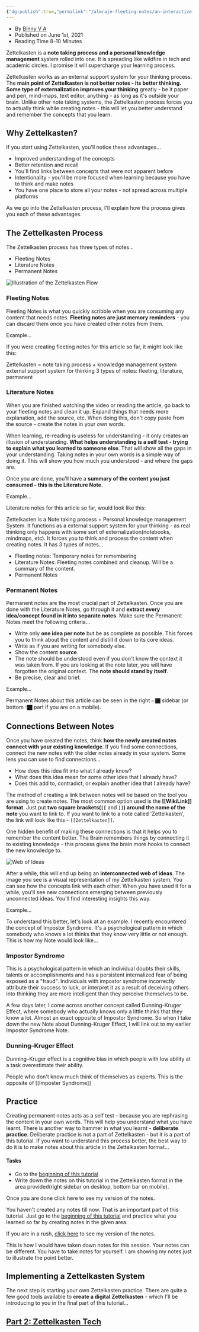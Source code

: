 ```yaml
---
{"dg-publish":true,"permalink":"/almraje-fleeting-notes/an-interactive-introduction-to-zettelkasten/"}
---
```


-   By [Binny V A](https://binnyva.com/)
-   Published on June 1st, 2021
-   Reading Time 8-10 Minutes

Zettelkasten is a **note taking process and a personal knowledge management** system rolled into one. It is spreading like wildfire in tech and academic circles. I promise it will supercharge your learning process.

Zettelkasten works as an external support system for your thinking process. The **main point of Zettelkasten is not better notes - its better thinking. Some type of externalization improves your thinking** greatly - be it paper and pen, mind-maps, text editor, anything - as long as it's outside your brain. Unlike other note taking systems, the Zettelkasten process forces you to actually think while creating notes - this will let you better understand and remember the concepts that you learn.

## [](https://binnyva.com/zettelkasten/#why-zettelkasten)Why Zettelkasten?

If you start using Zettelkasten, you'll notice these advantages...

-   Improved understanding of the concepts
-   Better retention and recall
-   You'll find links between concepts that were not apparent before
-   Intentionality - you'll be more focused when learning because you have to think and make notes
-   You have one place to store all your notes - not spread across multiple platforms

As we go into the Zettelkasten process, I'll explain how the process gives you each of these advantages.

## [](https://binnyva.com/zettelkasten/#how-the-process)The Zettelkasten Process

The Zettelkasten process has three types of notes...

-   Fleeting Notes
-   Literature Notes
-   Permanent Notes

![Illustration of the Zettelkasten Flow](https://binnyva.com/zettelkasten/images/overview.png)

### [](https://binnyva.com/zettelkasten/#fleeting-notes)Fleeting Notes

Fleeting Notes is what you quickly scribble when you are consuming any content that needs notes. **Fleeting notes are just memory reminders** - you can discard them once you have created other notes from them.

Example...

If you were creating fleeting notes for this article so far, it might look like this:

Zettelkasten = note taking process + knowledge management system
external support system for thinking
3 types of notes: fleeting, literature, permanent

### [](https://binnyva.com/zettelkasten/#literature-notes)Literature Notes

When you are finished watching the video or reading the article, go back to your fleeting notes and clean it up. Expand things that needs more explanation, add the source, etc. When doing this, don't copy paste from the source - create the notes in your own words.

When learning, re-reading is useless for understanding - it only creates an illusion of understanding. **What helps understanding is a self test - trying to explain what you learned to someone else**. That will show all the gaps in your understanding. Taking notes in your own words is a simple way of doing it. This will show you how much you understood - and where the gaps are.

Once you are done, you'll have a **summary of the content you just consumed - this is the Literature Note**.

Example...

Literature notes for this article so far, would look like this:

Zettelkasten is a Note taking process + Personal knowledge management System.
It functions as a external support system for your thinking - as real thinking only happens with some sort of externalization(notebooks, mindmaps, etc). It forces you to think and process the content when creating notes.
It has 3 types of notes...
- Fleeting notes: Temporary notes for remembering
- Literature Notes: Fleeting notes combined and cleanup. Will be a summary of the content.
- Permanent Notes

### [](https://binnyva.com/zettelkasten/#permanent-notes)Permanent Notes

Permanent notes are the most crucial part of Zettelkasten. Once you are done with the Literature Notes, go through it and **extract every idea/concept found in it into separate notes**. Make sure the Permanent Notes meet the following criteria...

-   Write only **one idea per note** but be as complete as possible. This forces you to think about the content and distill it down to its core ideas.
-   Write as if you are writing for somebody else.
-   Show the content **source**.
-   The note should be understood even if you don't know the context it was taken from. If you are looking at the note later, you will have forgotten the original context. The **note should stand by itself**.
-   Be precise, clear and brief.

Example...

Permanent Notes about this article can be seen in the right 👉🏿 sidebar (or bottom 👇🏿 part if you are on a mobile).

## [](https://binnyva.com/zettelkasten/#connecting-notes)Connections Between Notes

Once you have created the notes, think **how the newly created notes connect with your existing knowledge**. If you find some connections, connect the new notes with the older notes already in your system. Some lens you can use to find connections...

-   How does this idea fit into what I already know?
-   What does this idea mean for some other idea that I already have?
-   Does this add to, contradict, or explain another idea that I already have?

The method of creating a link between notes will be based on the tool you are using to create notes. The most common option used is the **\[\[WikiLink\]\] format**. Just put **two square brackets(`[[`** and **`]]`) around the name of the note** you want to link to. If you want to link to a note called 'Zettelkasten', the link will look like this - `[[Zettelkasten]]`.

One hidden benefit of making these connections is that it helps you to remember the content better. The Brain remembers things by connecting it to existing knowledge - this process gives the brain more hooks to connect the new knowledge to.

![Web of Ideas](https://binnyva.com/zettelkasten/images/web-of-ideas.png)

After a while, this will end up being an **interconnected web of ideas**. The image you see is a visual representation of my Zettelkasten system. You can see how the concepts link with each other. When you have used it for a while, you'll see new connections emerging between previously unconnected ideas. You'll find interesting insights this way.

  
Example...

To understand this better, let's look at an example. I recently encountered the concept of Impostor Syndrome. It's a psychological pattern in which somebody who knows a lot thinks that they know very little or not enough. This is how my Note would look like...

### Impostor Syndrome

This is a psychological pattern in which an individual doubts their skills, talents or accomplishments and has a persistent internalized fear of being exposed as a "fraud". Individuals with impostor syndrome incorrectly attribute their success to luck, or interpret it as a result of deceiving others into thinking they are more intelligent than they perceive themselves to be.

A few days later, I come across another concept called Dunning-Kruger Effect, where somebody who actually knows only a little thinks that they know a lot. Almost an exact opposite of Impostor Syndrome. So when I take down the new Note about Dunning-Kruger Effect, I will link out to my earlier Impostor Syndrome Note.

### Dunning–Kruger Effect

Dunning–Kruger effect is a cognitive bias in which people with low ability at a task overestimate their ability.

People who don't know much think of themselves as experts. This is the opposite of \[\[Imposter Syndrome\]\]

## [](https://binnyva.com/zettelkasten/#practice)Practice

Creating permanent notes acts as a self test - because you are rephrasing the content in your own words. This will help you understand what you have learnt. There is another way to hammer in what you learnt - **deliberate practice**. Deliberate practice is not a part of Zettelkasten - but it is a part of this tutorial. If you want to understand this process better, the best way to do it is to make notes about this article in the Zettelkasten format...

#### Tasks

-   Go to the [beginning of this tutorial](https://binnyva.com/zettelkasten/#what-why-and-how-of-zettelkasten)
-   Write down the notes on this tutorial in the Zettelkasten format in the area provided(right sidebar on desktop, bottom bar on mobile).

Once you are done click here to see my version of the notes.

You haven't created any notes till now. That is an important part of this tutorial. Just go to the [beginning of this tutorial](https://binnyva.com/zettelkasten/#what-why-and-how-of-zettelkasten) and practice what you learned so far by creating notes in the given area.

If you are in a rush, [click here](https://binnyva.com/zettelkasten/#premade-notes-showcase) to see my version of the notes.

This is how I would have taken down notes for this session. Your notes can be different. You have to take notes for yourself. I am showing my notes just to illustrate the point better.

## [](https://binnyva.com/zettelkasten/#implementing-zettelkasten)Implementing a Zettelkasten System

The next step is starting your own Zettelkasten practice. There are quite a few good tools available to **create a digital Zettelkasten** - which I'll be introducing to you in the final part of this tutorial...

## [Part 2: Zettelkasten Tech](https://binnyva.com/zettelkasten/tech.html)